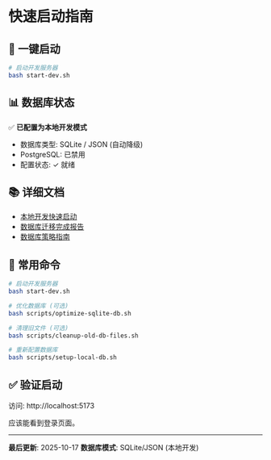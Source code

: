 # 快速启动指南

## 🚀 一键启动

```bash
# 启动开发服务器
bash start-dev.sh
```

## 📊 数据库状态

✅ **已配置为本地开发模式**
- 数据库类型: SQLite / JSON (自动降级)
- PostgreSQL: 已禁用
- 配置状态: ✓ 就绪

## 📚 详细文档

- [本地开发快速启动](docs/database/QUICK_START_LOCAL_DEV.md)
- [数据库迁移完成报告](docs/database/LOCAL_DB_MIGRATION_COMPLETE.md)
- [数据库策略指南](docs/database/strategy-guide.md)

## 🔧 常用命令

```bash
# 启动开发服务器
bash start-dev.sh

# 优化数据库 (可选)
bash scripts/optimize-sqlite-db.sh

# 清理旧文件 (可选)
bash scripts/cleanup-old-db-files.sh

# 重新配置数据库
bash scripts/setup-local-db.sh
```

## ✅ 验证启动

访问: http://localhost:5173

应该能看到登录页面。

---

**最后更新**: 2025-10-17
**数据库模式**: SQLite/JSON (本地开发)
